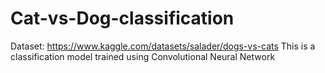 # Cat-vs-Dog-classification

Dataset: https://www.kaggle.com/datasets/salader/dogs-vs-cats
This is a classification model trained using Convolutional Neural Network
